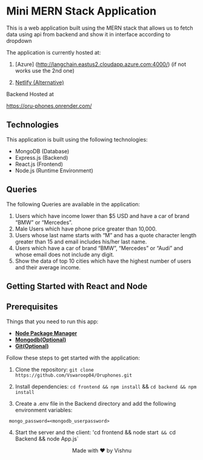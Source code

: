 # Mini MERN Stack Application

This is a web application built using the MERN stack that allows us to fetch data using api from backend and show it in interface according to dropdown


The application is currently hosted at:

1. [Azure] (http://langchain.eastus2.cloudapp.azure.com:4000/) (if not works use the 2nd one)

2. [Netlify (Alternative) ](https://radiant-druid-592b18.netlify.app/)

Backend Hosted at

https://oru-phones.onrender.com/

## Technologies

This application is built using the following technologies:

- MongoDB (Database)
- Express.js (Backend)
- React.js (Frontend)
- Node.js (Runtime Environment)

## Queries

The following Queries are available in the application:

1. Users which have income lower than $5 USD and have a car of brand “BMW” or “Mercedes”.
2. Male Users which have phone price greater than 10,000.
3. Users whose last name starts with “M” and has a quote character length greater than 15 and email includes his/her last name.
4. Users which have a car of brand “BMW”, “Mercedes” or “Audi” and whose email does not include any digit.
5. Show the data of top 10 cities which have the highest number of users and their average income.



## Getting Started with React and Node


## Prerequisites
Things that you need to run this app:


- **[Node Package Manager](https://www.npmjs.com/)**
- **[Mongodb(Optional)](https://www.mongodb.com/)**
- **[Git(Optional)](https://git-scm.com/)**



Follow these steps to get started with the application:

1. Clone the repository:  `git clone https://github.com/Vswaroop04/Oruphones.git`

2. Install dependencies:   `cd frontend && npm install`  &&  `cd backend && npm install`

3. Create a .env file in the Backend directory and add the following environment variables:
  
  
  ``` .env
   mongo_password=<mongodb_userpassword>
  ```

 
4. Start the server and the client: 'cd frontend && node start`  &&  `cd Backend && node App.js`



<p align="center">
  Made with ❤ by Vishnu
</p>
